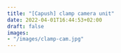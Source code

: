 ```yaml
---
title: "[Capush] clamp camera unit"
date: 2022-04-01T16:44:53+02:00
draft: false
images: 
- "/images/clamp-cam.jpg"
---
```

